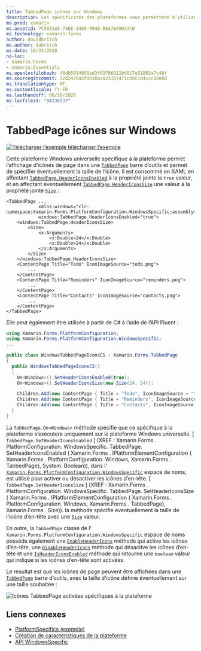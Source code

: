 ```yaml
---
title: TabbedPage icônes sur Windows
description: Les spécificités des plateformes vous permettent d’utiliser des fonctionnalités uniquement disponibles sur une plateforme spécifique, sans implémenter de convertisseurs ou d’effets personnalisés. Cet article explique comment utiliser le spécifique à la plate-forme Windows qui permet d’afficher les icônes de page dans une barre d’outils TabbedPage.
ms.prod: xamarin
ms.assetid: 7C5031A5-74EE-4469-994E-BEA7BA9D33CB
ms.technology: xamarin-forms
author: davidbritch
ms.author: dabritch
ms.date: 10/24/2018
no-loc:
- Xamarin.Forms
- Xamarin.Essentials
ms.openlocfilehash: f6db5014050ad3f037869120d017e51803a7c48f
ms.sourcegitcommit: 32d2476a5f9016baa231b7471c88c1d4ccc08eb8
ms.translationtype: MT
ms.contentlocale: fr-FR
ms.lasthandoff: 06/18/2020
ms.locfileid: "84136537"
---
```

# <a name="tabbedpage-icons-on-windows"></a>TabbedPage icônes sur Windows

[![Télécharger ](~/media/shared/download.png) l’exemple télécharger l’exemple](https://docs.microsoft.com/samples/xamarin/xamarin-forms-samples/userinterface-platformspecifics)

Cette plateforme Windows universelle spécifique à la plateforme permet l’affichage d’icônes de page dans une [`TabbedPage`](xref:Xamarin.Forms.TabbedPage) barre d’outils et permet de spécifier éventuellement la taille de l’icône. Il est consommé en XAML en affectant [`TabbedPage.HeaderIconsEnabled`](xref:Xamarin.Forms.PlatformConfiguration.WindowsSpecific.TabbedPage.HeaderIconsEnabledProperty) à la propriété jointe la `true` valeur, et en affectant éventuellement [`TabbedPage.HeaderIconsSize`](xref:Xamarin.Forms.PlatformConfiguration.WindowsSpecific.TabbedPage.HeaderIconsSizeProperty) une valeur à la propriété jointe [`Size`](xref:Xamarin.Forms.Size) :

```xaml
<TabbedPage ...
            xmlns:windows="clr-namespace:Xamarin.Forms.PlatformConfiguration.WindowsSpecific;assembly=Xamarin.Forms.Core"
            windows:TabbedPage.HeaderIconsEnabled="true">
    <windows:TabbedPage.HeaderIconsSize>
        <Size>
            <x:Arguments>
                <x:Double>24</x:Double>
                <x:Double>24</x:Double>
            </x:Arguments>
        </Size>
    </windows:TabbedPage.HeaderIconsSize>
    <ContentPage Title="Todo" IconImageSource="todo.png">
        ...
    </ContentPage>
    <ContentPage Title="Reminders" IconImageSource="reminders.png">
        ...
    </ContentPage>
    <ContentPage Title="Contacts" IconImageSource="contacts.png">
        ...
    </ContentPage>
</TabbedPage>
```

Elle peut également être utilisée à partir de C# à l’aide de l’API Fluent :

```csharp
using Xamarin.Forms.PlatformConfiguration;
using Xamarin.Forms.PlatformConfiguration.WindowsSpecific;
...

public class WindowsTabbedPageIconsCS : Xamarin.Forms.TabbedPage
{
  public WindowsTabbedPageIconsCS()
  {
    On<Windows>().SetHeaderIconsEnabled(true);
    On<Windows>().SetHeaderIconsSize(new Size(24, 24));

    Children.Add(new ContentPage { Title = "Todo", IconImageSource = "todo.png" });
    Children.Add(new ContentPage { Title = "Reminders", IconImageSource = "reminders.png" });
    Children.Add(new ContentPage { Title = "Contacts", IconImageSource = "contacts.png" });
  }
}
```

La `TabbedPage.On<Windows>` méthode spécifie que ce spécifique à la plateforme s’exécutera uniquement sur le plateforme Windows universelle. [ `TabbedPage.SetHeaderIconsEnabled` ] (XREF : Xamarin.Forms . PlatformConfiguration. WindowsSpecific. TabbedPage. SetHeaderIconsEnabled ( Xamarin.Forms . IPlatformElementConfiguration { Xamarin.Forms . PlatformConfiguration. Windows, Xamarin.Forms . TabbedPage}, System. Boolean)), dans l' [`Xamarin.Forms.PlatformConfiguration.WindowsSpecific`](xref:Xamarin.Forms.PlatformConfiguration.WindowsSpecific) espace de noms, est utilisé pour activer ou désactiver les icônes d’en-tête. [ `TabbedPage.SetHeaderIconsSize` ] (XREF : Xamarin.Forms . PlatformConfiguration. WindowsSpecific. TabbedPage. SetHeaderIconsSize ( Xamarin.Forms . IPlatformElementConfiguration { Xamarin.Forms . PlatformConfiguration. Windows, Xamarin.Forms . TabbedPage}, Xamarin.Forms . Size)). la méthode spécifie éventuellement la taille de l’icône d’en-tête avec une [`Size`](xref:Xamarin.Forms.Size) valeur.

En outre, la `TabbedPage` classe de l' `Xamarin.Forms.PlatformConfiguration.WindowsSpecific` espace de noms possède également une [`EnableHeaderIcons`](xref:Xamarin.Forms.PlatformConfiguration.WindowsSpecific.TabbedPage.EnableHeaderIcons*) méthode qui active les icônes d’en-tête, une [`DisableHeaderIcons`](xref:Xamarin.Forms.PlatformConfiguration.WindowsSpecific.TabbedPage.DisableHeaderIcons*) méthode qui désactive les icônes d’en-tête et une [`IsHeaderIconsEnabled`](xref:Xamarin.Forms.PlatformConfiguration.WindowsSpecific.TabbedPage.IsHeaderIconsEnabled*) méthode qui retourne une `boolean` valeur qui indique si les icônes d’en-tête sont activées.

Le résultat est que les icônes de page peuvent être affichées dans une [`TabbedPage`](xref:Xamarin.Forms.TabbedPage) barre d’outils, avec la taille d’icône définie éventuellement sur une taille souhaitée :

![Icônes TabbedPage activées spécifiques à la plateforme](tabbedpage-icons-images/tabbedpage-icons.png "Icônes TabbedPage activées spécifiques à la plateforme")

## <a name="related-links"></a>Liens connexes

- [PlatformSpecifics (exemple)](https://docs.microsoft.com/samples/xamarin/xamarin-forms-samples/userinterface-platformspecifics)
- [Création de caractéristiques de la plateforme](~/xamarin-forms/platform/platform-specifics/index.md#creating-platform-specifics)
- [API WindowsSpecific](xref:Xamarin.Forms.PlatformConfiguration.WindowsSpecific)
